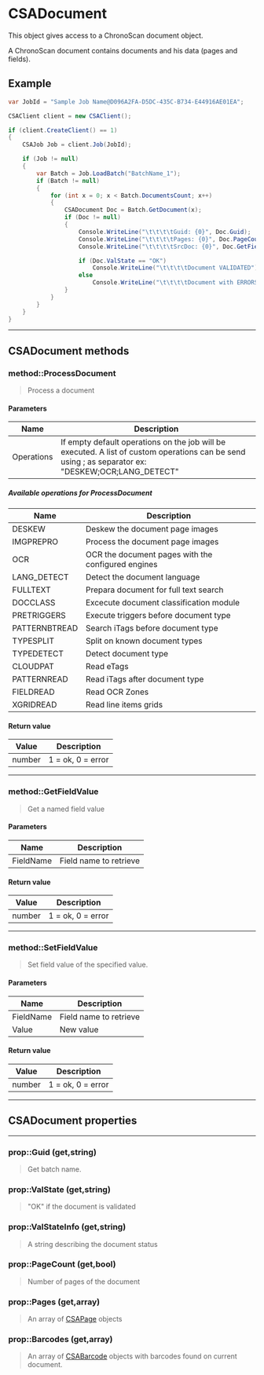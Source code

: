 # CSADocument

This object gives access to a ChronoScan document object.

A ChronoScan document contains documents and his data (pages and fields).

## Example
```cs
var JobId = "Sample Job Name@D096A2FA-D5DC-435C-B734-E44916AE01EA";

CSAClient client = new CSAClient();

if (client.CreateClient() == 1)
{
	CSAJob Job = client.Job(JobId);

	if (Job != null)
	{
		var Batch = Job.LoadBatch("BatchName_1");
		if (Batch != null)
		{
			for (int x = 0; x < Batch.DocumentsCount; x++)
			{
				CSADocument Doc = Batch.GetDocument(x);
				if (Doc != null)
				{
					Console.WriteLine("\t\t\t\tGuid: {0}", Doc.Guid);
					Console.WriteLine("\t\t\t\tPages: {0}", Doc.PageCount);
					Console.WriteLine("\t\t\t\tSrcDoc: {0}", Doc.GetFieldValue("SrcDoc"));

					if (Doc.ValState == "OK")
						Console.WriteLine("\t\t\t\tDocument VALIDATED");
					else 
						Console.WriteLine("\t\t\t\tDocument with ERRORS: "+Doc.ValStateInfo);
				}
			}
		}
	}
}
```
---
## CSADocument methods

### method::ProcessDocument
>Process a document
#### Parameters
|Name|Description|
|---|---|
|Operations|If empty default operations on the job will be executed. A list of custom operations can be send using ; as separator ex: "DESKEW;OCR;LANG_DETECT"|

##### Available operations for ProcessDocument

|Name|Description|
|---|---|
|DESKEW|Deskew the document page images|
|IMGPREPRO|Process the document page images|
|OCR|OCR the document pages with the configured engines|
|LANG_DETECT|Detect the document language|
|FULLTEXT|Prepara document for full text search|
|DOCCLASS|Excecute document classification module|
|PRETRIGGERS|Execute triggers before document type|
|PATTERNBTREAD|Search iTags before document type|
|TYPESPLIT|Split on known document types|
|TYPEDETECT|Detect document type|
|CLOUDPAT|Read eTags|
|PATTERNREAD|Read iTags after document type|
|FIELDREAD|Read OCR Zones|
|XGRIDREAD|Read line items grids|

#### Return value

|Value| Description|
|---|---|
|number|1 = ok, 0 = error|


---
### method::GetFieldValue
>Get a named field value
#### Parameters

|Name|Description|
|---|---|
|FieldName			|Field name to retrieve|

#### Return value

|Value| Description|
|---|---|
|number|1 = ok, 0 = error|

---
### method::SetFieldValue
>Set field value of the specified value.
#### Parameters
| Name				| Description		|
|-------------------|-------------------|
|FieldName			|Field name to retrieve|
|Value				|New value|
#### Return value
| Value				| Description		|
|-------------------|-------------------|
|number|1 = ok, 0 = error|

---
## CSADocument properties
---
### prop::Guid (get,string)
>Get batch name.
### prop::ValState (get,string)
>"OK" if the document is validated
### prop::ValStateInfo (get,string)
>A string describing the document status
### prop::PageCount (get,bool)
>Number of pages of the document
### prop::Pages (get,array)
>An array of [CSAPage](./objects/CSAPage) objects
### prop::Barcodes (get,array)
>An array of [CSABarcode](./objects/CSABarcode) objects with barcodes found on current document.
